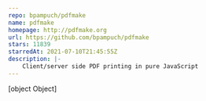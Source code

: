 ```yaml
---
repo: bpampuch/pdfmake
name: pdfmake
homepage: http://pdfmake.org
url: https://github.com/bpampuch/pdfmake
stars: 11839
starredAt: 2021-07-10T21:45:55Z
description: |-
    Client/server side PDF printing in pure JavaScript
---
```


[object Object]
